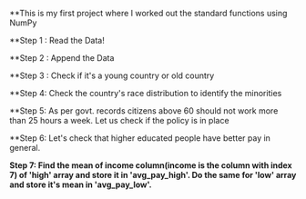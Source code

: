 **This is my first project where I worked out the standard functions using NumPy

**Step 1 : Read the Data!

**Step 2 : Append the Data

**Step 3 : Check if it's a young country or old country

**Step 4: Check the country's race distribution to identify the minorities

**Step 5: As per govt. records citizens above 60 should not work more than 25 hours a week. Let us check if the policy is in place

**Step 6: Let's check that higher educated people have better pay in general.

**Step 7: Find the mean of income column(income is the column with index 7) of 'high' array and store it in 'avg_pay_high'. Do the same for 'low' array and store it's mean in 'avg_pay_low'.**
